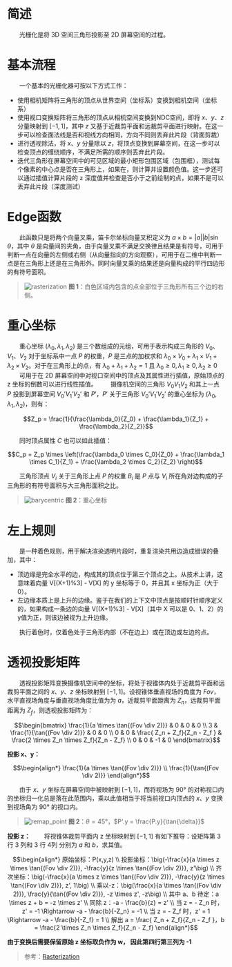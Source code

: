 # 简述
&emsp;&emsp;光栅化是将 3D 空间三角形投影至 2D 屏幕空间的过程。

# 基本流程
&emsp;&emsp;一个基本的光栅化器可按以下方式工作：
* 使用相机矩阵将三角形的顶点从世界空间（坐标系）变换到相机空间（坐标系）
* 使用视口变换矩阵将三角形的顶点从相机空间变换到NDC空间，即将 $`x`$、$`y`$、$`z`$ 分量映射到 $`[-1, 1]`$，其中 $`z`$ 又基于近裁剪平面和远裁剪平面进行映射。在这一步可以检查面法线是否和视线方向相同，方向不同则丢弃此片段（背面剪裁）
* 进行透视除法，将 $`x`$、$`y`$ 分量除以 $`z`$，将顶点变换到屏幕空间，在这一步可以检查顶点的缠绕顺序，不满足所需的顺序则丢弃此片段。
* 迭代三角形在屏幕空间中的可见区域的最小矩形包围区域（包围框），测试每个像素的中心点是否在三角形上，如果在，则计算并设置颜色值。这一步还可以通过插值计算片段的 z 深度值并检查是否小于之前绘制的点，如果不是可以丢弃此片段（深度测试）

# Edge函数
&emsp;&emsp;此函数只是将两个向量叉乘，笛卡尔坐标向量叉积定义为 $`a \times b = \lvert{a} \rvert \lvert{b} \rvert \sin{\theta}`$，其中 $`\theta`$ 是向量间的夹角，由于向量叉乘不满足交换律且结果是有符号，可用于判断一点在向量的左侧或右侧（从向量指向的方向观察），可用于在二维中判断一点是在三角形上还是在三角形外。同时向量叉乘的结果还是向量构成的平行四边形的有符号面积。
> ![rasterization](https://github.com/user-attachments/assets/919bba36-c2da-4a70-88c2-28ac325ad035)
> **图 1**：白色区域内包含的点全部位于三角形所有三个边的右侧。

# 重心坐标
&emsp;&emsp;重心坐标 $`(\lambda_0,\lambda_1,\lambda_2)`$ 是三个数组成的元组，可用于表示构成三角形的 $`V_0`$、$`V_1`$、$`V_2`$ 对于坐标系中一点 $P$ 的权重，$`P`$ 是三点的加权求和 $`\lambda_0 \times V_0+\lambda_1 \times V_1+\lambda_2 \times V_2`$。对于在三角形上的点，有  $`\lambda_0 + \lambda_1 + \lambda_2 = 1`$ 且 $`\lambda_0 \geq 0,  \lambda_1 \geq 0,  \lambda_2 \geq 0`$ 
&emsp;&emsp;可用于在 2D 屏幕空间中对视口空间中的顶点及其属性进行插值，原始顶点的 z 坐标的倒数可以进行线性插值。
&emsp;&emsp;摄像机空间的三角形 $`V_0V_1V_2`$ 和其上一点 $`P`$ 投影到屏幕空间 $`V_0'V_1'V_2'`$ 和 $`P'`$，$`P'`$ 关于三角形 $`V_0'V_1'V_2'`$ 的重心坐标为 $`(\lambda_0,\lambda_1,\lambda_2)`$，则有：
```math
Z_p = \frac{1}{\frac{\lambda_0}{Z_0} + \frac{\lambda_1}{Z_1} + \frac{\lambda_2}{Z_2}}
```
&emsp;&emsp;同时顶点属性 $C$ 也可以如此插值：
```math
C_p = Z_p \times \left(\frac{\lambda_0 \times C_0}{Z_0} + \frac{\lambda_1 \times C_1}{Z_1} + \frac{\lambda_2 \times C_2}{Z_2} \right)
```
&emsp;&emsp;三角形顶点 $`V_i`$ 关于三角形上点 $`P`$ 的权重 $`B_i`$ 是 $`P`$ 点与 $`V_i`$ 所在角对边构成的子三角形的有符号面积与大三角形面积之比。
> ![barycentric](https://github.com/user-attachments/assets/101256b7-4de4-4252-8a48-0b11eab1d239)
> **图 2**：重心坐标

# 左上规则
&emsp;&emsp;是一种着色规则，用于解决渲染透明片段时，重复渲染共用边造成错误的叠加，其中：
* 顶边缘是完全水平的边，构成其的顶点位于第三个顶点之上。从技术上讲，这意味着向量 V[(X+1)%3] - V[X] 的 y 坐标等于 0，并且其 x 坐标为正（大于 0）。
* 左边缘本质上是上升的边缘。鉴于在我们的上下文中顶点是按顺时针顺序定义的，如果构成一条边的向量 V[(X+1)%3] - V[X]（其中 X 可以是 0、1、2）的y值为正，则该边被视为上升边缘。

&emsp;&emsp;执行着色时，仅着色处于三角形内部（不在边上）或在顶边或左边的点。

# 透视投影矩阵
&emsp;&emsp;透视投影矩阵变换摄像机空间中的坐标，将处于视锥体内处于近裁剪平面和远裁剪平面之间的 $`x`$、$`y`$、$`z`$ 坐标映射到 $`[-1,1]`$。设视锥体垂直视场的角度为 $`Fov`$，水平直视场角度与垂直视场角度比值为为 $`a`$，近裁剪平面距离为 $`Z_n`$，远裁剪平面距离为 $`Z_f`$，则透视投影矩阵为：
```math
\begin{bmatrix}
\frac{1}{a \times \tan{(Fov \div 2)}} & 0  & 0 & 0 \\ 
3 & \frac{1}{\tan{(Fov \div 2)}}  & 0 & 0 \\ 
0 & 0 & \frac{ Z_n + Z_f}{Z_n - Z_f }  & \frac{2 \times Z_n \times Z_f}{Z_n - Z_f} \\ 
0 & 0 & -1 & 0
\end{bmatrix}
```
**投影 x、y：**
```math
\begin{align*}
\frac{1}{a \times \tan{(Fov \div 2)}} \\
\frac{1}{\tan{(Fov \div 2)}}
\end{align*}
```
&emsp;&emsp;由于 $`x`$、$`y`$ 坐标在屏幕空间中被映射到 $`[-1,1]`$，而将视场为 90° 的对称视口内的坐标归一化总是落在此范围内，乘以此值相当于将当前视口内顶点的 $`x`$、$`y`$ 变换到视场角为 90° 的视口内。
> ![remap_point](https://github.com/user-attachments/assets/09b1fd6b-c223-4091-9559-281b89eea6fe)
> **图 2**：$`\theta = 45°`$，$`P'.y = \frac{P.y}{\tan{\delta}}`$

**投影 z：**
&emsp;&emsp;将视锥体裁剪平面内 z 坐标映射到 $[-1, 1]$ 有如下推导：设矩阵第 3 行 3 列和 3 行 4列 分别为 $a$ 和 $b$，求其值。
```math
\begin{align*}
原始坐标：P(x,y,z) \\
投影坐标：\big(-\frac{x}{a \times z \times \tan{(Fov \div 2)}}, -\frac{y}{z \times \tan{(Fov \div 2)}}, z'\big) \\
齐次坐标：\big(-\frac{x}{a \times z \times \tan{(Fov \div 2)}}, -\frac{y}{z \times \tan{(Fov \div 2)}}, z', 1\big) \\
乘以-z：\big(\frac{x}{a \times \tan{(Fov \div 2)}}, \frac{y}{\tan{(Fov \div 2)}}, -z \times z', -z\big) \\
其中 a、b 待定：a \times z + b = -z \times z' \\
同除 z：-a - \frac{b}{z} = z' \\
当 z = - Z_n 时，z' = -1 \Rightarrow -a - \frac{b}{-Z_n} = -1 \\
当 z = - Z_f 时，z' = 1 \Rightarrow -a - \frac{b}{-Z_f} = 1 \\
解出 a =  \frac{ Z_n + Z_f}{Z_n - Z_f }，b = \frac{2 \times Z_n \times Z_f}{Z_n - Z_f}
\end{align*}
```
**由于变换后需要保留原始 z 坐标取负作为 w， 因此第四行第三列为 -1**

> 参考：[Rasterization](https://www.scratchapixel.com/lessons/3d-basic-rendering/rasterization-practical-implementation/overview-rasterization-algorithm.html)